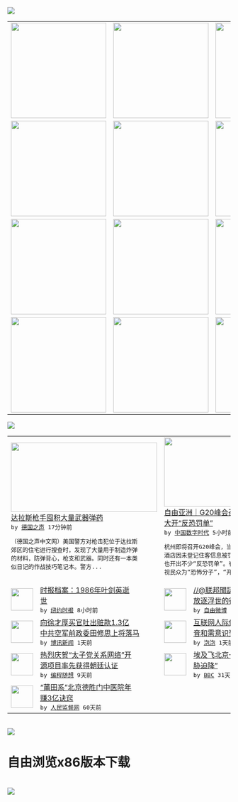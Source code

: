 

<a href="https://github.com/greatfire/z/raw/master/FreeBrowser.apk"><img src="https://raw.githubusercontent.com/greatfire/wiki/master/x/header.png" /></a><table><tr><td width="262" align="center" valign="center"><a href="https://github.com/greatfire/wiki/wiki/nyt" title="纽约时报中文网 国际纵览"><img src="https://raw.githubusercontent.com/greatfire/wiki/master/x/nyt_flag.png" width="215"/></a></td><td width="262" align="center" valign="center"><a href="https://github.com/greatfire/wiki/wiki/dw" title=""><img src="https://raw.githubusercontent.com/greatfire/wiki/master/x/dw_flag.png" width="215"/></a></td><td width="262" align="center" valign="center"><a href="https://github.com/greatfire/wiki/wiki/rmjd" title=""><img src="https://raw.githubusercontent.com/greatfire/wiki/master/x/rmjd_flag.png" width="215"/></a></td></tr><tr><td width="262" align="center" valign="center"><a href="https://github.com/paopaonetizen/website" title="泡泡 - 未经审查的互联网信息"><img src="https://raw.githubusercontent.com/greatfire/wiki/master/x/pp_flag.png" width="215"/></a></td><td width="262" align="center" valign="center"><a href="https://github.com/getlantern/mirror" title="以及自由微博和GreatFire.org官方中文论坛"><img src="https://raw.githubusercontent.com/greatfire/wiki/master/x/lantern_flag.png" width="215"/></a></td><td width="262" align="center" valign="center"><a href="https://github.com/cdtmirrors/m/" title=""><img src="https://raw.githubusercontent.com/greatfire/wiki/master/x/cdt_flag.png" width="215"/></a></td></tr><tr><td width="262" align="center" valign="center"><a href="https://github.com/program-think/blog" title="编程随想的博客"><img src="https://raw.githubusercontent.com/greatfire/wiki/master/x/pt_flag.png" width="215"/></a></td><td width="262" align="center" valign="center"><a href="https://github.com/greatfire/wiki/wiki/bbc" title=""><img src="https://raw.githubusercontent.com/greatfire/wiki/master/x/bbc_flag.png" width="215"/></a></td><td width="262" align="center" valign="center"><a href="https://github.com/freeweibo/s" title="自由微博 - 匿名和不受屏蔽的新浪微博搜索"><img src="https://raw.githubusercontent.com/greatfire/wiki/master/x/fw_flag.png" width="215"/></a></td></tr><tr><td width="262" align="center" valign="center"><a href="https://github.com/greatfire/wiki/wiki/google" title=""><img src="https://raw.githubusercontent.com/greatfire/wiki/master/x/google_flag.png" width="215"/></a></td><td width="262" align="center" valign="center"><a href="https://github.com/bxnews/boxun" title=""><img src="https://raw.githubusercontent.com/greatfire/wiki/master/x/bx_flag.png" width="215"/></a></td><td width="262" align="center" valign="center"><a href="https://github.com/greatfire/wiki/wiki/open-source" title="欢迎访问GreatFire.org开发者项目网站"><img src="https://raw.githubusercontent.com/greatfire/wiki/master/x/open-source_flag.png" width="215"/></a></td></tr></table><img src="https://raw.githubusercontent.com/greatfire/wiki/master/x/newsfeed text.png" /><table cols="4"><tr><td colspan="2" width="380"><a href="http://dw.com/p/1JMGj?maca=chi-GK-text-greatfire-all-chinese-15625-xml-mrss"><img src="http://www.dw.com/image/0,,19389629_302,00.jpg" width="330" height="156"/></a></br><a href="http://dw.com/p/1JMGj?maca=chi-GK-text-greatfire-all-chinese-15625-xml-mrss">达拉斯枪手囤积大量武器弹药</a></br><kbd> by <a href="http://dw.de">德国之声</a> 17分钟前 </kbd></br><pre>（德国之声中文网）美国警方对枪击犯位于达拉斯<br/>郊区的住宅进行搜查时，发现了大量用于制造炸弹<br/>的材料，防弹背心，枪支和武器。同时还有一本类<br/>似日记的作战技巧笔记本。警方...</pre></td><td colspan="2" width="380"><a href="http://feedproxy.google.com/~r/chinadigitaltimes/zKps/~3/7yjKJrPYO8o/"><img src="http://i0.wp.com/chinadigitaltimes.net/chinese/files/2016/07/80a7b439-acdd-41e4-bea2-11c0d42adaf8.jpeg?resize=500%2C500" width="330" height="156"/></a></br><a href="http://feedproxy.google.com/~r/chinadigitaltimes/zKps/~3/7yjKJrPYO8o/">自由亚洲｜G20峰会召开前严防死守 浙江<br/>大开“反恐罚单”</a></br><kbd> by <a href="http://chinadigitaltimes.net/chinese/">中国数字时代</a> 5小时前 </kbd></br><pre>杭州即将召开G20峰会，当局加强安保。有杭州<br/>酒店因未登记住客信息被罚款10万元。浙江多地<br/>也开出不少“反恐罚单”。有评论认为，中国当局<br/>视民众为“恐怖分子”，“开罚...</pre></td></tr><tr><td><img src="https://static01.nyt.com/images/2016/07/08/world/cn-c00yejianying-sf-copy/cn-c00yejianying-sf-copy-jumbo-v2.png" width="50" height="50"/></td><td width="280"><a href="https://d7odklm2qes9e.cloudfront.net/china/20160705/yejianying/">时报档案：1986年叶剑英逝<br/>世</a></br><kbd> by <a href="http://m.cn.nytimes.com/">纽约时报</a> 8小时前 </kbd></td><td><img src="http://ww3.sinaimg.cn/large/006oybpLjw1f5ngn1v824j30is0u0776.jpg" width="50" height="50"/></td><td width="280"><a href="https://freeweibo.com/weibo/3995309970903112">//@联邦聞訊-揭神:回复@<br/>放逐浮世的行者:一中国...</a></br><kbd> by <a href="https://freeweibo.com/">自由微博</a> 8小时前 </kbd></td></tr><tr><td><img src="http://www.boxun.com/news/images/2016/07/201607090411china1.jpg" width="50" height="50"/></td><td width="280"><a href="http://www.boxun.com/news/gb/china/2016/07/201607090411.shtml">向徐才厚买官吐出赃款1.3亿<br/>中共空军前政委田修思上将落马</a></br><kbd> by <a href="http://www.boxun.com">博讯新闻</a> 1天前 </kbd></td><td><img src="https://pao-pao.net/sites/pao-pao.net/files/styles/large/public/wen_zhong_tu_1_.jpg?itok=i8X1oQPy" width="50" height="50"/></td><td width="280"><a href="https://pao-pao.net/article/716">互联网人际传播：无意识中的噪<br/>音和需意识到的语境</a></br><kbd> by <a href="https://pao-pao.net">泡泡</a> 1天前 </kbd></td></tr><tr><td><img src="https://raw.githubusercontent.com/greatfire/wiki/master/x/pt_logo.png" width="50" height="50"/></td><td width="280"><a href="http://feedproxy.google.com/~r/programthink/~3/-EmAkH3jRnY/github-take-down-zhao-repository.html">热烈庆贺“太子党关系网络”开<br/>源项目率先获得朝廷认证</a></br><kbd> by <a href="http://program-think.blogspot.com">编程随想</a> 9天前 </kbd></td><td><img src="http://a.files.bbci.co.uk/worldservice/live/assets/images/2016/05/19/160519172724_egypt_air_plane_144x81__nocredit.jpg" width="50" height="50"/></td><td width="280"><a href="http://www.bbc.com/zhongwen/simp/world/2016/06/160608_egypt_china_flight_uzbekistan">埃及飞北京一架客机“因炸弹威<br/>胁迫降”</a></br><kbd> by <a href="http://www.bbc.co.uk/zhongwen/simp">BBC</a> 31天前 </kbd></td></tr><tr><td><img src="http://www.rmjdw.com/uploads/160510/3-1605102102421C.jpg" width="50" height="50"/></td><td width="280"><a href="http://www.rmjdw.com//tebiebaodao/20160510/15526.html">“莆田系”北京德胜门中医院年<br/>赚3亿诀窍 </a></br><kbd> by <a href="http://www.rmjdw.com/">人民监督网</a> 60天前 </kbd></td></table></br><a href="https://github.com/greatfire/z/raw/master/FreeBrowser.apk"><img src="https://raw.githubusercontent.com/greatfire/wiki/master/x/download app.png" /></a><h1>自由浏览x86版本下载<h1><a href="https://github.com/greatfire/z/raw/master/FreeBrowser-x86.apk"><img src="https://raw.githubusercontent.com/greatfire/images/master/fb86.qr.png" /></a>